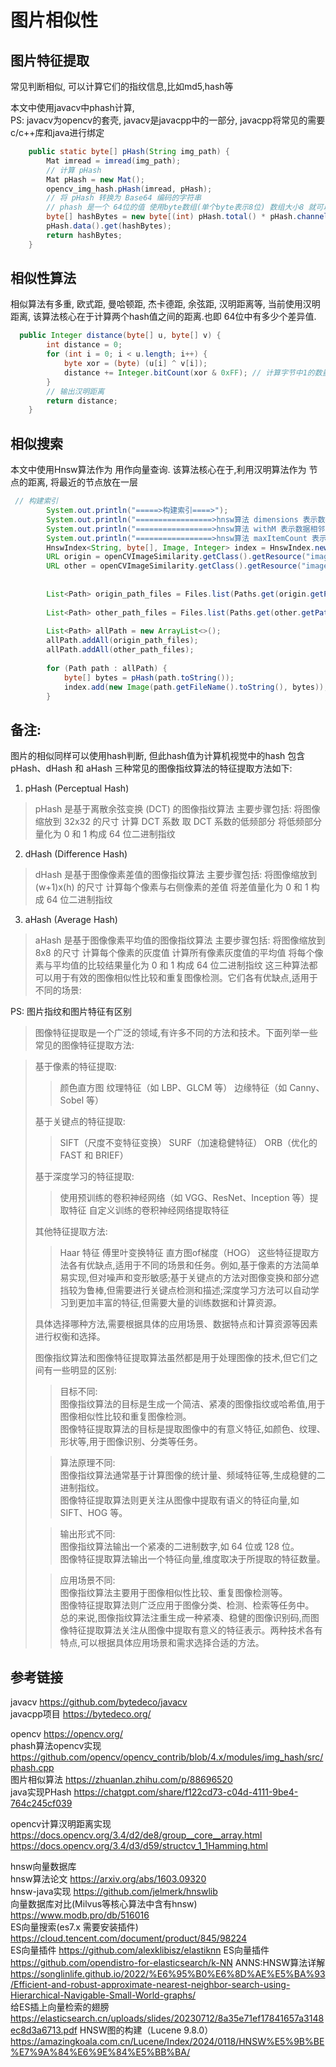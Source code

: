 # 图片相似性

## 图片特征提取

常见判断相似, 可以计算它们的指纹信息,比如md5,hash等

本文中使用javacv中phash计算,  
PS: javacv为opencv的套壳, javacv是javacpp中的一部分, javacpp将常见的需要c/c++库和java进行绑定

```java
    public static byte[] pHash(String img_path) {
        Mat imread = imread(img_path);
        // 计算 pHash
        Mat pHash = new Mat();
        opencv_img_hash.pHash(imread, pHash);
        // 将 pHash 转换为 Base64 编码的字符串
        // phash 是一个 64位的值 使用byte数组(单个byte表示8位) 数组大小8 就可以表示 完整phash值
        byte[] hashBytes = new byte[(int) pHash.total() * pHash.channels()];
        pHash.data().get(hashBytes);
        return hashBytes;
    }
```

## 相似性算法

相似算法有多重, 欧式距, 曼哈顿距, 杰卡德距, 余弦距, 汉明距离等, 当前使用汉明距离, 该算法核心在于计算两个hash值之间的距离.也即 64位中有多少个差异值.

```java
  public Integer distance(byte[] u, byte[] v) {
        int distance = 0;
        for (int i = 0; i < u.length; i++) {
            byte xor = (byte) (u[i] ^ v[i]);
            distance += Integer.bitCount(xor & 0xFF); // 计算字节中1的数量
        }
        // 输出汉明距离
        return distance;
    }
```

## 相似搜索

本文中使用Hnsw算法作为 用作向量查询.
该算法核心在于,利用汉明算法作为 节点的距离, 将最近的节点放在一层

```java
 // 构建索引
        System.out.println("=====>构建索引====>");
        System.out.println("=================>hnsw算法 dimensions 表示数据维度,按照phash是64位的概念应当使用64维, 只是现在使用了byte数组表示 所以使用8维");
        System.out.println("=================>hnsw算法 withM 表示数据相邻节点数(双向链表),用于构建数据多维数据下每一层节点相关,用于搜索TopK有效");
        System.out.println("=================>hnsw算法 maxItemCount 表示该hnsw最大支持的节点个数");
        HnswIndex<String, byte[], Image, Integer> index = HnswIndex.newBuilder(8, new HammingDistanceFunction(), 100 * 1000).withM(16).build();
        URL origin = openCVImageSimilarity.getClass().getResource("images/origin/");
        URL other = openCVImageSimilarity.getClass().getResource("images/other/");
        
        
        List<Path> origin_path_files = Files.list(Paths.get(origin.getPath())).collect(Collectors.toList());
        
        List<Path> other_path_files = Files.list(Paths.get(other.getPath())).collect(Collectors.toList());
        
        List<Path> allPath = new ArrayList<>();
        allPath.addAll(origin_path_files);
        allPath.addAll(other_path_files);
        
        for (Path path : allPath) {
            byte[] bytes = pHash(path.toString());
            index.add(new Image(path.getFileName().toString(), bytes));
        }

```





## 备注:

图片的相似同样可以使用hash判断, 但此hash值为计算机视觉中的hash 包含 pHash、dHash 和 aHash 三种常见的图像指纹算法的特征提取方法如下:

1. pHash (Perceptual Hash)
>pHash 是基于离散余弦变换 (DCT) 的图像指纹算法
主要步骤包括:
将图像缩放到 32x32 的尺寸
计算 DCT 系数
取 DCT 系数的低频部分
将低频部分量化为 0 和 1 构成 64 位二进制指纹
2. dHash (Difference Hash)
>dHash 是基于图像像素差值的图像指纹算法
主要步骤包括:
将图像缩放到 (w+1)x(h) 的尺寸
计算每个像素与右侧像素的差值
将差值量化为 0 和 1 构成 64 位二进制指纹

3. aHash (Average Hash)
>aHash 是基于图像像素平均值的图像指纹算法
主要步骤包括:
将图像缩放到 8x8 的尺寸
计算每个像素的灰度值
计算所有像素灰度值的平均值
将每个像素与平均值的比较结果量化为 0 和 1 构成 64 位二进制指纹
这三种算法都可以用于有效的图像相似性比较和重复图像检测。它们各有优缺点,适用于不同的场景:


PS: 图片指纹和图片特征有区别

>图像特征提取是一个广泛的领域,有许多不同的方法和技术。下面列举一些常见的图像特征提取方法:

>基于像素的特征提取:
>>颜色直方图
>>纹理特征（如 LBP、GLCM 等）
>>边缘特征（如 Canny、Sobel 等）
>
>基于关键点的特征提取:
>>SIFT（尺度不变特征变换）
>>SURF（加速稳健特征）
>>ORB（优化的 FAST 和 BRIEF）
>
>基于深度学习的特征提取:
>>使用预训练的卷积神经网络（如 VGG、ResNet、Inception 等）提取特征
>>自定义训练的卷积神经网络提取特征
>
>其他特征提取方法:
>>Haar 特征
>>傅里叶变换特征
>>直方图of梯度（HOG）
>>这些特征提取方法各有优缺点,适用于不同的场景和任务。例如,基于像素的方法简单易实现,但对噪声和变形敏感;基于关键点的方法对图像变换和部分遮挡较为鲁棒,但需要进行关键点检测和描述;深度学习方法可以自动学习到更加丰富的特征,但需要大量的训练数据和计算资源。
>
>
>具体选择哪种方法,需要根据具体的应用场景、数据特点和计算资源等因素进行权衡和选择。
>
>
>图像指纹算法和图像特征提取算法虽然都是用于处理图像的技术,但它们之间有一些明显的区别:
>>目标不同:  
>>图像指纹算法的目标是生成一个简洁、紧凑的图像指纹或哈希值,用于图像相似性比较和重复图像检测。  
>>图像特征提取算法的目标是提取图像中的有意义特征,如颜色、纹理、形状等,用于图像识别、分类等任务。
>
>>算法原理不同:  
>>图像指纹算法通常基于计算图像的统计量、频域特征等,生成稳健的二进制指纹。  
>>图像特征提取算法则更关注从图像中提取有语义的特征向量,如 SIFT、HOG 等。
>
>>输出形式不同:  
>>图像指纹算法输出一个紧凑的二进制数字,如 64 位或 128 位。  
>>图像特征提取算法输出一个特征向量,维度取决于所提取的特征数量。
>
>>应用场景不同:  
>>图像指纹算法主要用于图像相似性比较、重复图像检测等。  
>>图像特征提取算法则广泛应用于图像分类、检测、检索等任务中。  
>>总的来说,图像指纹算法注重生成一种紧凑、稳健的图像识别码,而图像特征提取算法关注从图像中提取有意义的特征表示。两种技术各有特点,可以根据具体应用场景和需求选择合适的方法。



## 参考链接

javacv https://github.com/bytedeco/javacv  
javacpp项目 https://bytedeco.org/

opencv https://opencv.org/  
phash算法opencv实现 https://github.com/opencv/opencv_contrib/blob/4.x/modules/img_hash/src/phash.cpp  
图片相似算法 https://zhuanlan.zhihu.com/p/88696520  
java实现PHash https://chatgpt.com/share/f122cd73-c04d-4111-9be4-764c245cf039


opencv计算汉明距离实现  
https://docs.opencv.org/3.4/d2/de8/group__core__array.html  
https://docs.opencv.org/3.4/d3/d59/structcv_1_1Hamming.html


hnsw向量数据库  
hnsw算法论文 https://arxiv.org/abs/1603.09320  
hnsw-java实现 https://github.com/jelmerk/hnswlib  
向量数据库对比(Milvus等核心算法中含有hnsw) https://www.modb.pro/db/516016  
ES向量搜索(es7.x 需要安装插件) https://cloud.tencent.com/document/product/845/98224  
ES向量插件 https://github.com/alexklibisz/elastiknn
ES向量插件 https://github.com/opendistro-for-elasticsearch/k-NN
ANNS:HNSW算法详解 https://songlinlife.github.io/2022/%E6%95%B0%E6%8D%AE%E5%BA%93/Efficient-and-robust-approximate-nearest-neighbor-search-using-Hierarchical-Navigable-Small-World-graphs/  
给ES插上向量检索的翅膀 https://elasticsearch.cn/uploads/slides/20230712/8a35e71ef17841657a3148ec8d3a6713.pdf
HNSW图的构建（Lucene 9.8.0） https://amazingkoala.com.cn/Lucene/Index/2024/0118/HNSW%E5%9B%BE%E7%9A%84%E6%9E%84%E5%BB%BA/